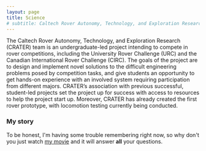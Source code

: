 ```yaml
---
layout: page
title: Science
# subtitle: Caltech Rover Autonomy, Technology, and Exploration Research
---
```


The Caltech Rover Autonomy, Technology, and Exploration Research (CRATER) team is an undergraduate-led project intending to compete in rover competitions, including the University Rover Challenge (URC) and the Canadian International Rover Challenge (CIRC). The goals of the project are to design and implement novel solutions to the difficult engineering problems posed by competition tasks, and give students an opportunity to get hands-on experience with an involved system requiring participation from different majors. CRATER’s association with previous successful, student-led projects set the project up for success with access to resources to help the project start up. Moreover, CRATER has already created the first rover prototype, with locomotion testing currently being conducted.

### My story

To be honest, I'm having some trouble remembering right now, so why don't you just watch [my movie](https://en.wikipedia.org/wiki/The_Princess_Bride_%28film%29) and it will answer **all** your questions.
